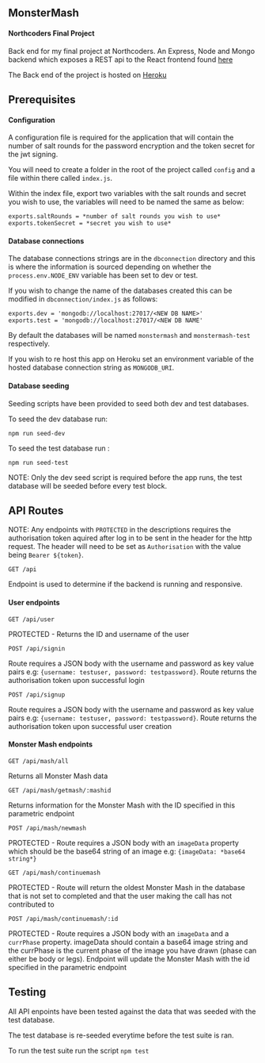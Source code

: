 ## MonsterMash
#### Northcoders Final Project

Back end for my final project at Northcoders. An Express, Node and Mongo backend which exposes a REST api to the React frontend found [here](https://github.com/ChrstnDmbchr/fe-monstermash)

The Back end of the project is hosted on [Heroku](https://damp-journey-26965.herokuapp.com/api)

## Prerequisites

#### Configuration 
A configuration file is required for the application that will contain the number of salt rounds for the password encryption and the token secret for the jwt signing. 

You will need to create a folder in the root of the project called `config` and a file within there called `index.js`.

Within the index file, export two variables with the salt rounds and secret you wish to use, the variables will need to be named the same as below:
```
exports.saltRounds = *number of salt rounds you wish to use*
exports.tokenSecret = *secret you wish to use*
```

#### Database connections
The database connections strings are in the `dbconnection` directory and this is where the information is sourced depending on whether the `process.env.NODE_ENV` variable has been set to dev or test. 

If you wish to change the name of the databases created this can be modified in `dbconnection/index.js` as follows:
```
exports.dev = 'mongodb://localhost:27017/<NEW DB NAME>'
exports.test = 'mongodb://localhost:27017/<NEW DB NAME'
```

By default the databases will be named `monstermash` and `monstermash-test` respectively.

If you wish to re host this app on Heroku set an environment variable of the hosted database connection string as `MONGODB_URI`.

#### Database seeding

Seeding scripts have been provided to seed both dev and test databases.

To seed the dev database run:
```
npm run seed-dev
```
To seed the test database run :
```
npm run seed-test
```
NOTE: Only the dev seed script is required before the app runs, the test database will be seeded before every test block.

## API Routes

NOTE: Any endpoints with `PROTECTED` in the descriptions requires the authorisation token aquired after log in to be sent in the header for the http request. The header will need to be set as `Authorisation` with the value being `Bearer ${token}`.

``` http
GET /api
```

Endpoint is used to determine if the backend is running and responsive.

#### User endpoints

```http
GET /api/user
```
PROTECTED - Returns the ID and username of the user

```http
POST /api/signin
```
Route requires a JSON body with the username and password as key value pairs e.g: `{username: testuser, password: testpassword}`. Route returns the authorisation token upon successful login

```http
POST /api/signup
```
Route requires a JSON body with the username and password as key value pairs e.g: `{username: testuser, password: testpassword}`. Route returns the authorisation token upon successful user creation

#### Monster Mash endpoints

```http
GET /api/mash/all
```
Returns all Monster Mash data

```http
GET /api/mash/getmash/:mashid
```
Returns information for the Monster Mash with the ID specified in this parametric endpoint

```http
POST /api/mash/newmash
```
PROTECTED - Route requires a JSON body with an `imageData` property which should be the base64 string of an image e.g: `{imageData: *base64 string*}`

```http
GET /api/mash/continuemash
```
PROTECTED - Route will return the oldest Monster Mash in the database that is not set to completed and that the user making the call has not contributed to

```http
POST /api/mash/continuemash/:id
```
PROTECTED - Route requires a JSON body with an `imageData` and a `currPhase` property. imageData should contain a base64 image string and the currPhase is the current phase of the image you have drawn (phase can either be body or legs). Endpoint will update the Monster Mash with the id specified in the parametric endpoint

## Testing

All API enpoints have been tested against the data that was seeded with the test database.

The test database is re-seeded everytime before the test suite is ran.

To run the test suite run the script `npm test`

